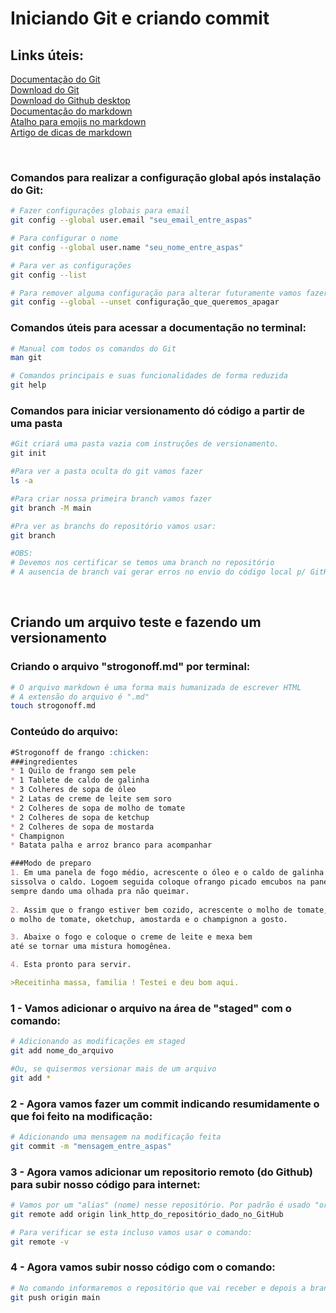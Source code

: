 # Iniciando Git e criando commit

## Links úteis:
[Documentação do Git](https://git-scm.com/docs/git/pt_BR)<br>
[Download do Git](https://git-scm.com/downloads)<br>
[Download do Github desktop](https://desktop.github.com/)<br>
[Documentação do markdown](https://www.markdownguide.org/)<br>
[Atalho para emojis no markdown](https://gist.github.com/rxaviers/7360908)<br>
[Artigo de dicas de markdown](https://support.zendesk.com/hc/pt-br/articles/4408846544922-Formata%C3%A7%C3%A3o-de-texto-com-Markdown#topic_xqx_mvc_43__line_break)

<br> 

### Comandos para realizar a configuração global após instalação do Git:

```bash
# Fazer configurações globais para email
git config --global user.email "seu_email_entre_aspas"

# Para configurar o nome
git config --global user.name "seu_nome_entre_aspas"

# Para ver as configurações
git config --list 

# Para remover alguma configuração para alterar futuramente vamos fazer:
git config --global --unset configuração_que_queremos_apagar
```

### Comandos úteis para acessar a documentação no terminal:

```bash
# Manual com todos os comandos do Git
man git 

# Comandos principais e suas funcionalidades de forma reduzida
git help
```
### Comandos para iniciar versionamento dó código a partir de uma pasta

```bash
#Git criará uma pasta vazia com instruções de versionamento.
git init

#Para ver a pasta oculta do git vamos fazer
ls -a

#Para criar nossa primeira branch vamos fazer 
git branch -M main

#Pra ver as branchs do repositório vamos usar:
git branch

#OBS:
# Devemos nos certificar se temos uma branch no repositório
# A ausencia de branch vai gerar erros no envio do código local p/ GitHub
```
<br>

## Criando um arquivo teste e fazendo um versionamento

### Criando o arquivo "strogonoff.md" por terminal:

```bash
# O arquivo markdown é uma forma mais humanizada de escrever HTML
# A extensão do arquivo é ".md"
touch strogonoff.md
```
### Conteúdo do arquivo:
```markdown
#Strogonoff de frango :chicken:
###ingredientes
* 1 Quilo de frango sem pele
* 1 Tablete de caldo de galinha
* 3 Colheres de sopa de óleo
* 2 Latas de creme de leite sem soro
* 2 Colheres de sopa de molho de tomate
* 2 Colheres de sopa de ketchup
* 2 Colheres de sopa de mostarda
* Champignon
* Batata palha e arroz branco para acompanhar

###Modo de preparo
1. Em uma panela de fogo médio, acrescente o óleo e o caldo de galinha e, 
sissolva o caldo. Logoem seguida coloque ofrango picado emcubos na panela e deixe cozinhar, 
sempre dando uma olhada pra não queimar.
   
2. Assim que o frango estiver bem cozido, acrescente o molho de tomate, 
o molho de tomate, oketchup, amostarda e o champignon a gosto.

3. Abaixe o fogo e coloque o creme de leite e mexa bem 
até se tornar uma mistura homogênea.

4. Esta pronto para servir.

>Receitinha massa, familia ! Testei e deu bom aqui.
```
### 1 - Vamos adicionar o arquivo na área de "staged" com o comando:
```bash
# Adicionando as modificações em staged
git add nome_do_arquivo 

#Ou, se quisermos versionar mais de um arquivo 
git add *
```
### 2 - Agora vamos fazer um commit indicando resumidamente o que foi feito na modificação:
```bash
# Adicionando uma mensagem na modificação feita
git commit -m "mensagem_entre_aspas"
```

### 3 - Agora vamos adicionar um repositorio remoto (do Github) para subir nosso código para internet:
```bash
# Vamos por um "alias" (nome) nesse repositório. Por padrão é usado "origin".
git remote add origin link_http_do_repositório_dado_no_GitHub

# Para verificar se esta incluso vamos usar o comando:
git remote -v
```
### 4 - Agora vamos subir nosso código com o comando:
```bash
# No comando informaremos o repositório que vai receber e depois a branch que vamos enviar
git push origin main
```

